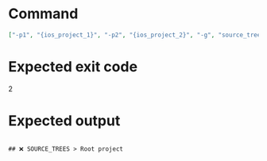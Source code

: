 # Command
```json
["-p1", "{ios_project_1}", "-p2", "{ios_project_2}", "-g", "source_trees", "-t", "Project", "-f", "markdown"]
```

# Expected exit code
2

# Expected output
```

## ❌ SOURCE_TREES > Root project



```

